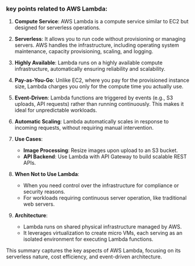 ### key points related to AWS Lambda:

1. **Compute Service**: AWS Lambda is a compute service similar to EC2 but designed for serverless operations.

2. **Serverless**: It allows you to run code without provisioning or managing servers. AWS handles the infrastructure, including operating system maintenance, capacity provisioning, scaling, and logging.

3. **Highly Available**: Lambda runs on a highly available compute infrastructure, automatically ensuring reliability and scalability.

4. **Pay-as-You-Go**: Unlike EC2, where you pay for the provisioned instance size, Lambda charges you only for the compute time you actually use.

5. **Event-Driven**: Lambda functions are triggered by events (e.g., S3 uploads, API requests) rather than running continuously. This makes it ideal for unpredictable workloads.

6. **Automatic Scaling**: Lambda automatically scales in response to incoming requests, without requiring manual intervention.

7. **Use Cases**:
   - **Image Processing**: Resize images upon upload to an S3 bucket.
   - **API Backend**: Use Lambda with API Gateway to build scalable REST APIs.

8. **When Not to Use Lambda**:
   - When you need control over the infrastructure for compliance or security reasons.
   - For workloads requiring continuous server operation, like traditional web servers.

9. **Architecture**:
   - Lambda runs on shared physical infrastructure managed by AWS.
   - It leverages virtualization to create micro VMs, each serving as an isolated environment for executing Lambda functions.

This summary captures the key aspects of AWS Lambda, focusing on its serverless nature, cost efficiency, and event-driven architecture.
